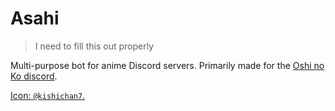 # Asahi

> I need to fill this out properly

Multi-purpose bot for anime Discord servers. Primarily made for the [Oshi no Ko discord](https://discord.gg/oshinoko).

[Icon: `@kishichan7`.](https://twitter.com/kishichan7/status/1623678774754807808)